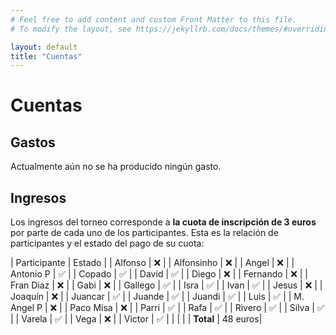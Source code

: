 ```yaml
---
# Feel free to add content and custom Front Matter to this file.
# To modify the layout, see https://jekyllrb.com/docs/themes/#overriding-theme-defaults

layout: default
title: "Cuentas"
---
```


# Cuentas

## Gastos

Actualmente aún no se ha producido ningún gasto.

## Ingresos

Los ingresos del torneo corresponde a **la cuota de inscripción de 3 euros** por parte de cada uno de los participantes. Esta es la relación de participantes y el estado del pago de su cuota:

| Participante | Estado  |
| Alfonso      |   ❌    |
| Alfonsinho   |   ❌    |
| Angel        |   ❌    |
| Antonio P    |   ✅    |
| Copado       |   ✅    |
| David        |   ✅    |
| Diego        |   ❌    |
| Fernando     |   ❌    |
| Fran Diaz    |   ❌    |
| Gabi         |   ❌    |
| Gallego      |   ✅    |
| Isra         |   ✅    |
| Ivan         |   ✅    |
| Jesus        |   ❌    |
| Joaquín      |   ❌    |
| Juancar      |   ✅    |
| Juande       |   ✅    |
| Juandi       |   ✅    |
| Luis         |   ✅    |
| M. Angel P   |   ❌    |
| Paco Misa    |   ❌    |
| Parri        |   ✅    |
| Rafa         |   ✅    |
| Rivero       |   ✅    |
| Silva        |   ✅    |
| Varela       |   ✅    |
| Vega         |   ❌    |
| Victor       |   ✅    |
|              |         |
| **Total**    | 48 euros|
